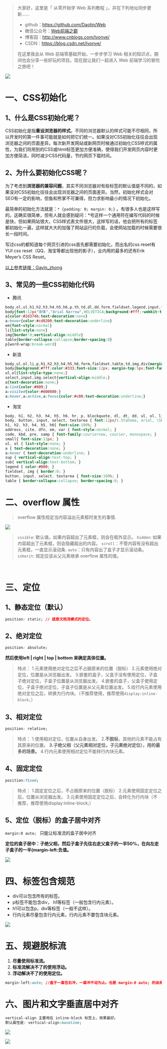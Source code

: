 >大家好，这里是「 从零开始学 Web 系列教程 」，并在下列地址同步更新......
>
> - github：https://github.com/Daotin/Web
> - 微信公众号：[Web前端之巅](https://github.com/Daotin/pic/raw/master/wx.jpg)
> - 博客园：http://www.cnblogs.com/lvonve/
> - CSDN：https://blog.csdn.net/lvonve/
>
> 在这里我会从 Web 前端零基础开始，一步步学习 Web 相关的知识点，期间也会分享一些好玩的项目。现在就让我们一起进入 Web 前端学习的冒险之旅吧！

![](https://github.com/Daotin/pic/raw/master/fgx.png)



# 一、CSS初始化
## 1、什么是CSS初始化呢？
 CSS初始化是指**重设浏览器的样式**。不同的浏览器默认的样式可能不尽相同，所以开发时的第一件事可能就是如何把它们统一。如果没对CSS初始化往往会出现浏览器之间的页面差异。每次新开发网站或新网页时候通过初始化CSS样式的属性，为我们将用到的CSS或html标签更加方便准确，使得我们开发网页内容时更加方便简洁，同时减少CSS代码量，节约网页下载时间。



## 2、为什么要初始化CSS呢？
为了考虑到**浏览器的兼容问题**，其实不同浏览器对有些标签的默认值是不同的，如果没对CSS初始化往往会出现浏览器之间的页面差异。当然，初始化样式会对SEO有一定的影响，但鱼和熊掌不可兼得，但力求影响最小的情况下初始化。

最简单的初始化方法就是：` * {padding: 0; margin: 0;} ` 。有很多人也是这样写的。这确实很简单，但有人就会感到疑问：*号这样一个通用符在编写代码的时候是快，但如果网站很大，CSS样式表文件很大，这样写的话，他会把所有的标签都初始化一遍，这样就大大的加强了网站运行的负载，会使网站加载的时候需要很长一段时间。

写过css的都知道每个网页引进的css首先都需要初始化，而出名的css reset有YUI css reset（QQ、淘宝等都出现他的影子），业内用的最多的还有Erik Meyer’s CSS Reset。

[以上参考链接：Gavin_zhong](https://www.cnblogs.com/Gavinzhong/p/6995328.html)




## 3、常见的一些CSS初始化代码
- 腾讯

```css
body,ol,ul,h1,h2,h3,h4,h5,h6,p,th,td,dl,dd,form,fieldset,legend,input,textarea,select{margin:0;padding:0} 
body{font:12px"宋体","Arial Narrow",HELVETICA;background:#fff;-webkit-text-size-adjust:100%;} 
a{color:#2d374b;text-decoration:none} 
a:hover{color:#cd0200;text-decoration:underline} 
em{font-style:normal} 
li{list-style:none} 
img{border:0;vertical-align:middle} 
table{border-collapse:collapse;border-spacing:0} 
p{word-wrap:break-word}
```

- 新浪

```css
body,ul,ol,li,p,h1,h2,h3,h4,h5,h6,form,fieldset,table,td,img,div{margin:0;padding:0;border:0;} 
body{background:#fff;color:#333;font-size:12px; margin-top:5px;font-family:"SimSun","宋体","Arial Narrow";}
ul,ol{list-style-type:none;} 
select,input,img,select{vertical-align:middle;} 
a{text-decoration:none;} 
a:link{color:#009;} 
a:visited{color:#800080;} 
a:hover,a:active,a:focus{color:#c00;text-decoration:underline;}
```

- 淘宝

```css
body, h1, h2, h3, h4, h5, h6, hr, p, blockquote, dl, dt, dd, ul, ol, li, pre, form, fieldset, legend, button, input, textarea, th, td { margin:0; padding:0; } 
body, button, input, select, textarea { font:12px/1.5tahoma, arial, \5b8b\4f53; } 
h1, h2, h3, h4, h5, h6{ font-size:100%; } 
address, cite, dfn, em, var { font-style:normal; } 
code, kbd, pre, samp { font-family:couriernew, courier, monospace; } 
small{ font-size:12px; } 
ul, ol { list-style:none; } 
a { text-decoration:none; } 
a:hover { text-decoration:underline; } 
sup { vertical-align:text-top; } 
sub{ vertical-align:text-bottom; } 
legend { color:#000; } 
fieldset, img { border:0; }
button, input, select, textarea { font-size:100%; } 
table { border-collapse:collapse; border-spacing:0; } 
```





# 二、overflow 属性

> overflow 属性规定当内容溢出元素框时发生的事情.

![](images/图片28.png)

> `visible`: 默认值。如果内容超出了元素框，则会在框外显示。
> `hidden`: 如果内容超出了元素框，则会隐藏超出的内容。
> `scroll`：不管内容有没有超出元素框，一直显示滚动条.
> `auto`：只有内容出了盒子才显示滚动条。
> `inherit`: 规定应该从父元素继承 overflow 属性的值。

​	



# 三、定位

## 1、静态定位（默认）

```css
position: static; // 就是文档流模式的定位。
```



## 2、绝对定位

```css
position: absolute;
```


**然后使用left  | right  | top  | bottom 来确定具体位置。**

> 特点：
> 1.元素使用绝对定位之后不占据原来的位置（脱标）
> 2.元素使用绝对定位，位置是从浏览器出发。
> 3.嵌套的盒子，父盒子没有使用定位，子盒子绝对定位，子盒子位置是从浏览器出发。
> 4.嵌套的盒子，父盒子使用定位，子盒子绝对定位，子盒子位置是从父元素位置出发。
> 5.给行内元素使用绝对定位之后，转换为行内块。（不推荐使用，推荐使用`display:inline-block;`）



## 3、相对定位

```css
position: relative;
```

> 特点：
> 1.使用相对定位，位置从自身出发。
> 2.**不脱标**，其他的元素不能占有其原来的位置。
> **3.子绝父相（父元素相对定位，子元素绝对定位），用的最多的场景。**
> 4.行内元素使用相对定位不能转行内块元素。



## 4、固定定位

```css
position:fixed;
```

> 特点：
> 1.固定定位之后，不占据原来的位置（脱标）
> 2.元素使用固定定位之后，位置从浏览器出发。
> 3.元素使用固定定位之后，会转化为行内块（不推荐，推荐使用display:inline-block;）



## 5、定位（脱标）的盒子居中对齐

`margin:0 auto; ` 只能让标准流的盒子居中对齐

**定位的盒子居中：子绝父相，然后子盒子先往右走父盒子的一半50%，在向左走子盒子的一半(margin-left:负值。**

![](images/图片29.png)





# 四、标签包含规范

- div可以包含所有的标签。
- p标签不能包含div， h1等标签（一般包含行内元素）。
- h1可以包含p，div等标签（一般不这样）。
- 行内元素尽量包含行内元素，行内元素不要包含块元素。

![](images/图片30.png)



# 五、规避脱标流

1. **尽量使用标准流。**
2. **标准流解决不了的使用浮动。**
3. **浮动解决不了的使用定位。**

```css
margin-left:auto; //盒子一直往右冲，一直冲不动为止。也是 margin:0 auto; 的由来。
```



# 六、图片和文字垂直居中对齐

```css
vertical-align 主要用在 inline-block 标签上，效果最好。
默认属性是: vertical-align:baseline;
```

![](images/图片31.png)



![](https://github.com/Daotin/pic/raw/master/fgx.png)